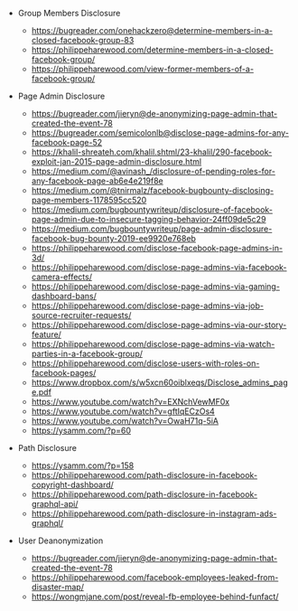 - Group Members Disclosure
  - https://bugreader.com/onehackzero@determine-members-in-a-closed-facebook-group-83
  - https://philippeharewood.com/determine-members-in-a-closed-facebook-group/
  - https://philippeharewood.com/view-former-members-of-a-facebook-group/
  
- Page Admin Disclosure
  - https://bugreader.com/jieryn@de-anonymizing-page-admin-that-created-the-event-78
  - https://bugreader.com/semicolonlb@disclose-page-admins-for-any-facebook-page-52
  - https://khalil-shreateh.com/khalil.shtml/23-khalil/290-facebook-exploit-jan-2015-page-admin-disclosure.html 
  - https://medium.com/@avinash_/disclosure-of-pending-roles-for-any-facebook-page-ab6e4e219f8e
  - https://medium.com/@tnirmalz/facebook-bugbounty-disclosing-page-members-1178595cc520
  - https://medium.com/bugbountywriteup/disclosure-of-facebook-page-admin-due-to-insecure-tagging-behavior-24ff09de5c29
  - https://medium.com/bugbountywriteup/page-admin-disclosure-facebook-bug-bounty-2019-ee9920e768eb
  - https://philippeharewood.com/disclose-facebook-page-admins-in-3d/
  - https://philippeharewood.com/disclose-page-admins-via-facebook-camera-effects/
  - https://philippeharewood.com/disclose-page-admins-via-gaming-dashboard-bans/
  - https://philippeharewood.com/disclose-page-admins-via-job-source-recruiter-requests/
  - https://philippeharewood.com/disclose-page-admins-via-our-story-feature/
  - https://philippeharewood.com/disclose-page-admins-via-watch-parties-in-a-facebook-group/
  - https://philippeharewood.com/disclose-users-with-roles-on-facebook-pages/
  - https://www.dropbox.com/s/w5xcn60oiblxeqs/Disclose_admins_page.pdf
  - https://www.youtube.com/watch?v=EXNchVewMF0x
  - https://www.youtube.com/watch?v=gftIqECzOs4
  - https://www.youtube.com/watch?v=OwaH71q-5iA
  - https://ysamm.com/?p=60

- Path Disclosure
  - https://ysamm.com/?p=158
  - https://philippeharewood.com/path-disclosure-in-facebook-copyright-dashboard/
  - https://philippeharewood.com/path-disclosure-in-facebook-graphql-api/
  - https://philippeharewood.com/path-disclosure-in-instagram-ads-graphql/
  
- User Deanonymization
  - https://bugreader.com/jieryn@de-anonymizing-page-admin-that-created-the-event-78
  - https://philippeharewood.com/facebook-employees-leaked-from-disaster-map/
  - https://wongmjane.com/post/reveal-fb-employee-behind-funfact/
